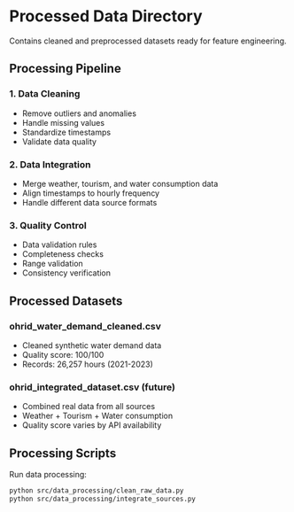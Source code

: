 # Processed Data Directory

Contains cleaned and preprocessed datasets ready for feature engineering.

## Processing Pipeline

### 1. Data Cleaning
- Remove outliers and anomalies
- Handle missing values
- Standardize timestamps
- Validate data quality

### 2. Data Integration
- Merge weather, tourism, and water consumption data
- Align timestamps to hourly frequency
- Handle different data source formats

### 3. Quality Control
- Data validation rules
- Completeness checks
- Range validation
- Consistency verification

## Processed Datasets

### ohrid_water_demand_cleaned.csv
- Cleaned synthetic water demand data
- Quality score: 100/100
- Records: 26,257 hours (2021-2023)

### ohrid_integrated_dataset.csv (future)
- Combined real data from all sources
- Weather + Tourism + Water consumption
- Quality score varies by API availability

## Processing Scripts

Run data processing:
```bash
python src/data_processing/clean_raw_data.py
python src/data_processing/integrate_sources.py
```